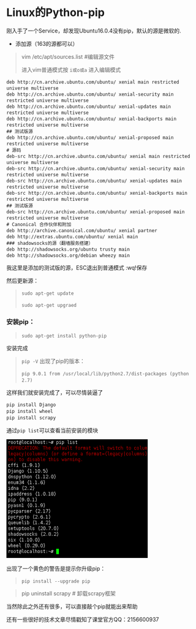 # Linux的Python-pip

刚入手了一个Service，却发现Ubuntu16.0.4没有pip，默认的源是微软的.



- 添加源（163的源都可以）

> vim /etc/apt/sources.list #编辑源文件
>
> 进入vim普通模式按 `i或o或a` 进入编辑模式

```
deb http://cn.archive.ubuntu.com/ubuntu/ xenial main restricted universe multiverse
deb http://cn.archive.ubuntu.com/ubuntu/ xenial-security main restricted universe multiverse
deb http://cn.archive.ubuntu.com/ubuntu/ xenial-updates main restricted universe multiverse
deb http://cn.archive.ubuntu.com/ubuntu/ xenial-backports main restricted universe multiverse
## 测试版源
deb http://cn.archive.ubuntu.com/ubuntu/ xenial-proposed main restricted universe multiverse
# 源码
deb-src http://cn.archive.ubuntu.com/ubuntu/ xenial main restricted universe multiverse
deb-src http://cn.archive.ubuntu.com/ubuntu/ xenial-security main restricted universe multiverse
deb-src http://cn.archive.ubuntu.com/ubuntu/ xenial-updates main restricted universe multiverse
deb-src http://cn.archive.ubuntu.com/ubuntu/ xenial-backports main restricted universe multiverse
## 测试版源
deb-src http://cn.archive.ubuntu.com/ubuntu/ xenial-proposed main restricted universe multiverse
# Canonical 合作伙伴和附加
deb http://archive.canonical.com/ubuntu/ xenial partner
deb http://extras.ubuntu.com/ubuntu/ xenial main
### shadowsocks的源（翻墙服务搭建）
deb http://shadowsocks.org/ubuntu trusty main
deb http://shadowsocks.org/debian wheezy main
```



我这里是添加的测试版的源，ESC退出到普通模式    :wq!保存

然后更新源：

> `sudo apt-get update`
>
> `sudo apt-get upgraed`

### 安装pip：

>  `sudo apt-get install python-pip`

安装完成

> `pip -V` 出现了pip的版本：
>
> `pip 9.0.1 from /usr/local/lib/python2.7/dist-packages (python 2.7)`

这样我们就安装完成了，可以尽情装逼了

``` python
pip install Django
pip install wheel
pip install scrapy
```



通过`pip list`可以查看当前安装的模块

![如图](https://raw.githubusercontent.com/yoonasy/article/master/images/pip%20list.png)

出现了一个黄色的警告是提示你升级pip：

> `pip install --upgrade pip`

> pip uninstall scrapy # 卸载scrapy框架

当然除此之外还有很多，可以直接敲个pip就能出来帮助



还有一些很好的技术文章尽情戳知了课堂官方QQ：2156600937